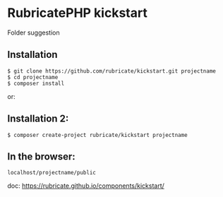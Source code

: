 # RubricatePHP kickstart
Folder suggestion

## Installation
```
$ git clone https://github.com/rubricate/kickstart.git projectname
$ cd projectname
$ composer install
```
or:
## Installation 2:
```
$ composer create-project rubricate/kickstart projectname 
```
## In the browser: 
```
localhost/projectname/public
```
doc: https://rubricate.github.io/components/kickstart/
